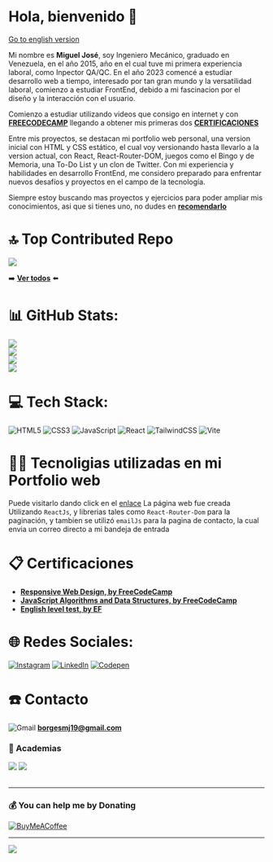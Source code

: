 # Hola, bienvenido 👋

[Go to english version](https://github.com/borgesmj/borgesmj/tree/main/en-US#readme)


Mi nombre es **Miguel José**, soy Ingeniero Mecánico, graduado en Venezuela, en el año 2015, año en el cual tuve mi primera experiencia laboral, como Inpector QA/QC. En el año 2023 comencé a estudiar desarrollo web a tiempo, interesado por tan gran mundo y la versatilidad laboral, comienzo a estudiar FrontEnd, debido a mi fascinacion por el diseño y la interacción con el usuario.

Comienzo a estudiar utilizando videos que consigo en internet y con [**FREECODECAMP**](https://www.freecodecamp.org/borgesmj19) llegando a obtener mis primeras dos [**CERTIFICACIONES**](https://github.com/borgesmj/borgesmj/tree/main#-certificaciones)

Entre mis proyectos, se destacan mi portfolio web personal, una version inicial con HTML y CSS estático, el cual voy versionando hasta llevarlo a la version actual, con React, React-Router-DOM, juegos como el Bingo y de Memoria, una To-Do List y un clon de Twitter. Con mi experiencia y habilidades en desarrollo FrontEnd, me considero preparado para enfrentar nuevos desafíos y proyectos en el campo de la tecnología.

Siempre estoy buscando mas proyectos y ejercicios para poder ampliar mis conocimientos, asi que si tienes uno, no dudes en [**recomendarlo**](https://github.com/borgesmj/borgesmj/issues/new)

# 🔝 Top Contributed Repo
![](https://github-contributor-stats.vercel.app/api?username=borgesmj&limit=5&theme=dark&combine_all_yearly_contributions=true)

:arrow_right: [**Ver todos**](https://github.com/borgesmj?tab=repositories) :arrow_left:

# 📊 GitHub Stats:
![](https://github-profile-summary-cards.vercel.app/api/cards/profile-details?username=borgesmj&theme=dark&hide_border=false)<br>
![](https://github-readme-stats.vercel.app/api?username=borgesmj&theme=dark&hide_border=false&include_all_commits=true&count_private=false)<br/>
![](https://github-readme-streak-stats.herokuapp.com/?user=borgesmj&theme=dark&hide_border=false)<br/>
![](https://github-readme-stats.vercel.app/api/top-langs/?username=borgesmj&theme=dark&hide_border=false&include_all_commits=true&count_private=false&layout=compact)

# 💻 Tech Stack:
![HTML5](https://img.shields.io/badge/HTML5-E34F26?style=for-the-badge&logo=html5&logoColor=white)
![CSS3](https://img.shields.io/badge/CSS3-1572B6?style=for-the-badge&logo=css3&logoColor=white)
![JavaScript](https://img.shields.io/badge/javascript-%23323330.svg?style=for-the-badge&logo=javascript&logoColor=%23F7DF1E) 
![React](https://img.shields.io/badge/react-%2320232a.svg?style=for-the-badge&logo=react&logoColor=%2361DAFB) 
![TailwindCSS](https://img.shields.io/badge/tailwindcss-%2338B2AC.svg?style=for-the-badge&logo=tailwind-css&logoColor=white)
![Vite](https://img.shields.io/badge/Vite-B73BFE?style=for-the-badge&logo=vite&logoColor=FFD62E)

# 👨‍💻 Tecnoligias utilizadas en mi Portfolio web 
Puede visitarlo dando click en el [enlace](https://borgesmj.github.io/)
La página web fue creada Utilizando `ReactJs`, y librerias tales como `React-Router-Dom` para la paginación, y tambien se utilizó `emailJs` para la pagina de contacto, la cual envia un correo directo a mi bandeja de entrada

# 📋 Certificaciones
* [**Responsive Web Design, by FreeCodeCamp**](https://www.freecodecamp.org/certification/borgesmj19/responsive-web-design)
* [**JavaScript Algorithms and Data Structures, by FreeCodeCamp**](https://www.freecodecamp.org/certification/borgesmj19/javascript-algorithms-and-data-structures)
* [**English level test, by EF**](https://www.efset.org/cert/uGmFbo)

# 🌐 Redes Sociales:
[![Instagram](https://img.shields.io/badge/Instagram-%23E4405F.svg?logo=Instagram&logoColor=white)](https://instagram.com/codin_hauss)
[![LinkedIn](https://img.shields.io/badge/LinkedIn-%230077B5.svg?logo=linkedin&logoColor=white)](https://linkedin.com/in/borgesmj/) 
[![Codepen](https://img.shields.io/badge/Codepen-000000?style=for-the-badge&logo=codepen&logoColor=white)](https://codepen.io/borgesmj)

# :telephone: Contacto
![Gmail](https://img.shields.io/badge/Gmail-D14836?style=for-the-badge&logo=gmail&logoColor=white) **borgesmj19@gmail.com**


### 🏫 Academias 
![](https://img.shields.io/badge/freecodecamp-27273D?style=for-the-badge&logo=freecodecamp&logoColor=white)
![](https://img.shields.io/badge/YouTube-FF0000?style=for-the-badge&logo=youtube&logoColor=white)
<br>
<br>



---
  ### 💰 You can help me by Donating
  [![BuyMeACoffee](https://img.shields.io/badge/Buy%20Me%20a%20Coffee-ffdd00?style=for-the-badge&logo=buy-me-a-coffee&logoColor=black)](https://buymeacoffee.com/borgesmj19) 
<!-- Proudly created with GPRM ( https://gprm.itsvg.in ) -->
---
[![](https://visitcount.itsvg.in/api?id=borgesmj&icon=6&color=3)](https://visitcount.itsvg.in)




